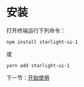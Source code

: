 # 安装

打开终端运行下列命令：

```
npm install starlight-ui-1
```

或

```
yarn add starlight-ui-1
```

下一节：[开始使用](#/doc/get-started)
